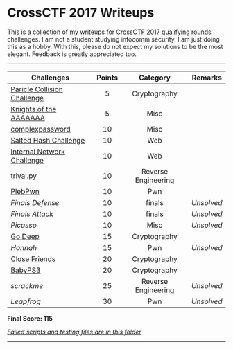 # CrossCTF 2017 Writeups

This is a collection of my writeups for [CrossCTF 2017 qualifying rounds][XCTF] challenges.
I am not a student studying infocomm security. I am just doing this as a hobby. With this, please do not expect my solutions to be the most elegant. Feedback is greatly appreciated too.

---

Challenges                                         | Points | Category | Remarks
---------------------------------------------------|:------:|:--------:| ---
[Paricle Collision Challenge][Q1]                  | 5      | Cryptography | 
[Knights of the AAAAAAA][Q2]                       | 5      | Misc |
[complexpassword][Q3]                              | 10     | Misc | 
[Salted Hash Challenge][Q4]                        | 10     | Web |
[Internal Network Challenge][Q5]                   | 10     | Web |
[trival.py][Q6]                                    | 10     | Reverse Engineering |
[PlebPwn][Q7]                                      | 10     | Pwn |
*Finals Defense*                                   | 10     | finals | *Unsolved*
*Finals Attack*                                    | 10     | finals | *Unsolved*
*Picasso*		                                   | 10     | Misc | *Unsolved*
[Go Deep][Q11]                                     | 15     | Cryptography |
*Hannah*                                           | 15     | Pwn | *Unsolved*
[Close Friends][Q13]                               | 20     | Cryptography |
[BabyPS3][Q14]                                     | 20     | Cryptography |
*scrackme*                                         | 25     | Reverse Engineering | *Unsolved*
*Leapfrog*                                         | 30     | Pwn | *Unsolved*

**Final Score: 115**

*[Failed scripts and testing files are in this folder][Failed]*


[Q1]: Paricle_Collision_Challenge
[Q2]: Knights_of_the_AAAAAAA
[Q3]: complexpassword
[Q4]: Salted_Hash_Challenge
[Q5]: Internal_Network_Challenge
[Q6]: trival.py
[Q7]: PlebPwn

[Q11]: Go_Deep

[Q13]: Close_Friends
[Q14]: BabyPS3

[Failed]: Failed

[XCTF]: http://quals.crossctf.com/scoreboard
---
